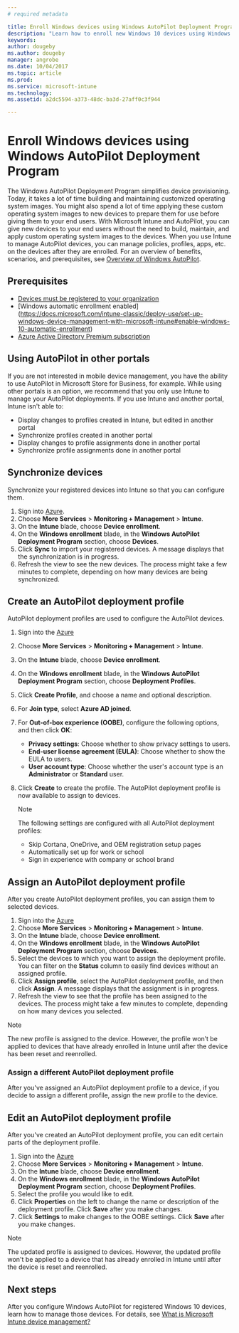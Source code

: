 ```yaml
---
# required metadata

title: Enroll Windows devices using Windows AutoPilot Deployment Program
description: "Learn how to enroll new Windows 10 devices using Windows AutoPilot Deployment program."
keywords:
author: dougeby
ms.author: dougeby
manager: angrobe
ms.date: 10/04/2017
ms.topic: article
ms.prod:
ms.service: microsoft-intune
ms.technology:
ms.assetid: a2dc5594-a373-48dc-ba3d-27aff0c3f944

---
```


# Enroll Windows devices using Windows AutoPilot Deployment Program
The Windows AutoPilot Deployment Program simplifies device provisioning. Today, it takes a lot of time building and maintaining customized operating system images. You might also spend a lot of time applying these custom operating system images to new devices to prepare them for use before giving them to your end users. With Microsoft Intune and AutoPilot, you can give new devices to your end users without the need to build, maintain, and apply custom operating system images to the devices. When you use Intune to manage AutoPilot devices, you can manage policies, profiles, apps, etc. on the devices after they are enrolled. For an overview of benefits, scenarios, and prerequisites, see [Overview of Windows AutoPilot](https://docs.microsoft.com/windows/deployment/windows-10-auto-pilot).


## Prerequisites
- [Devices must be registered to your organization](https://docs.microsoft.com/windows/deployment/windows-10-auto-pilot#registering-devices-to-your-organization)
- [Windows automatic enrollment enabled] (https://docs.microsoft.com/intune-classic/deploy-use/set-up-windows-device-management-with-microsoft-intune#enable-windows-10-automatic-enrollment)
- [Azure Active Directory Premium subscription](https://docs.microsoft.com/azure/active-directory/active-directory-get-started-premium) <!--&#40;[trial subscription](http://go.microsoft.com/fwlink/?LinkID=816845)&#41;-->

## Using AutoPilot in other portals
If you are not interested in mobile device management, you have the ability to use AutoPilot in Microsoft Store for Business, for example. While using other portals is an option, we recommend that you only use Intune to manage your AutoPilot deployments. If you use Intune and another portal, Intune isn't able to:
- Display changes to profiles created in Intune, but edited in another portal
- Synchronize profiles created in another portal
- Display changes to profile assignments done in another portal
- Synchronize profile assignments done in another portal

## Synchronize devices
Synchronize your registered devices into Intune so that you can configure them.

1. Sign into [Azure](https://portal.azure.com/).
2. Choose **More Services** > **Monitoring + Management** > **Intune**.
3. On the **Intune** blade, choose **Device enrollment**.
4. On the **Windows enrollment** blade, in the **Windows AutoPilot Deployment Program** section, choose **Devices**.
5. Click **Sync** to import your registered devices. A message displays that the synchronization is in progress.
6. Refresh the view to see the new devices. The process might take a few minutes to complete, depending on how many devices are being synchronized.  

## Create an AutoPilot deployment profile
AutoPilot deployment profiles are used to configure the AutoPilot devices.
1. Sign into the [Azure](https://portal.azure.com/)
2. Choose **More Services** > **Monitoring + Management** > **Intune**.
3. On the **Intune** blade, choose **Device enrollment**.
4. On the **Windows enrollment** blade, in the **Windows AutoPilot Deployment Program** section, choose **Deployment Profiles**.
5. Click **Create Profile**, and choose a name and optional description. 
6. For **Join type**, select **Azure AD joined**.​
7. For **Out-of-box experience (OOBE)**, configure the following options, and then click **OK**: 
   - **Privacy settings**: Choose whether to show privacy settings to users. 
   - **End-user license agreement (EULA)**: Choose whether to show the EULA to users.
   - **User account type**: Choose whether the user's account type is an **Administrator** or **Standard** user.
8. Click **Create** to create the profile. The AutoPilot deployment profile is now available to assign to devices.
     
   > [!Note]    
   > The following settings are configured with all AutoPilot deployment profiles:
   > - Skip Cortana, OneDrive, and OEM registration setup pages
   > - Automatically set up for work or school
   > - Sign in experience with company or school brand    

## Assign an AutoPilot deployment profile
After you create AutoPilot deployment profiles, you can assign them to selected devices.

1. Sign into the [Azure](https://portal.azure.com/)
2. Choose **More Services** > **Monitoring + Management** > **Intune**.
3. On the **Intune** blade, choose **Device enrollment**.
4. On the **Windows enrollment** blade, in the **Windows AutoPilot Deployment Program** section, choose **Devices**.
5. Select the devices to which you want to assign the deployment profile. You can filter on the **Status** column to easily find devices without an assigned profile. 
6. Click **Assign profile**, select the AutoPilot deployment profile, and then click **Assign**. A message displays that the assignment is in progress.
7. Refresh the view to see that the profile has been assigned to the devices. The process might take a few minutes to complete, depending on how many devices you selected. 

> [!Note]
> The new profile is assigned to the device. However, the profile won’t be applied to devices that have already enrolled in Intune until after the device has been reset and reenrolled.

### Assign a different AutoPilot deployment profile
After you've assigned an AutoPilot deployment profile to a device, if you decide to assign a different profile, assign the new profile to the device.  

## Edit an AutoPilot deployment profile 
After you've created an AutoPilot deployment profile, you can edit certain parts of the deployment profile.   
1. Sign into the [Azure](https://portal.azure.com/)
2. Choose **More Services** > **Monitoring + Management** > **Intune**.
3. On the **Intune** blade, choose **Device enrollment**.
4. On the **Windows enrollment** blade, in the **Windows AutoPilot Deployment Program** section, choose **Deployment Profiles**. 
5. Select the profile you would like to edit. 
6. Click **Properties** on the left to change the name or description of the deployment profile. Click **Save** after you make changes. 
7. Click **Settings** to make changes to the OOBE settings. Click **Save** after you make changes. 

> [!NOTE]
> The updated profile is assigned to devices. However, the updated profile won't be applied to a device that has already enrolled in Intune until after the device is reset and reenrolled. 

## Next steps
After you configure Windows AutoPilot for registered Windows 10 devices, learn how to manage those devices. For details, see [What is Microsoft Intune device management?](https://docs.microsoft.com/intune/device-management)